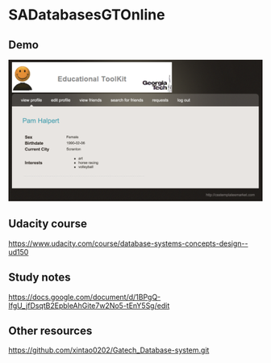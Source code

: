 # SADatabasesGTOnline

## Demo

![Screenshot](docs/profile.png)

## Udacity course

https://www.udacity.com/course/database-systems-concepts-design--ud150

## Study notes

https://docs.google.com/document/d/1BPgQ-IfgU_jfDsqtB2EpbleAhGite7w2No5-tEnY5Sg/edit

## Other resources

https://github.com/xintao0202/Gatech_Database-system.git
